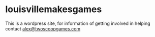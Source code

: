 # louisvillemakesgames


This is a wordpress site, for information of getting involved in helping contact [alex@twoscoopgames.com](mailto:alex@twoscoopgames.com)
